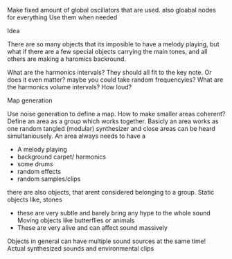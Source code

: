 



Make fixed amount of global oscillators that are used. also gloabal nodes for everything
Use them when needed




Idea

There are so many objects that its imposible to have a melody playing, 
but what if there are a few special objects carrying the main tones, 
and all others are making a haromics backround.

What are the harmonics intervals? They should all fit to the key note. Or does it even matter? maybe you could take random frequencyies?
What are the harmonics volume intervals? How loud?


Map generation

Use noise generation to define a map.
How to make smaller areas coherent?
Define an area as a group which works together.
Basicly an area works as one random tangled (modular) synthesizer
and close areas can be heard simultaniousely.
An area always needs to have a
- A melody playing
- background carpet/ harmonics
- some drums
- random effects
- random samples/clips

there are also objects, that arent considered belonging to a group.
Static objects like, stones
 - these are very subtle and barely bring any hype to the whole sound
Moving objects like butterflies or animals
 - These are very alive and can affect sound massively

Objects in general can have multiple sound sources at the same time!
Actual synthesized sounds and environmental clips